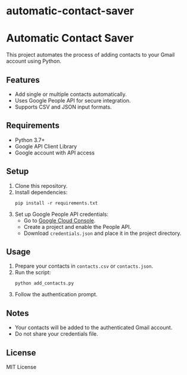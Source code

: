 # automatic-contact-saver

# Automatic Contact Saver

This project automates the process of adding contacts to your Gmail account using Python.

## Features

- Add single or multiple contacts automatically.
- Uses Google People API for secure integration.
- Supports CSV and JSON input formats.

## Requirements

- Python 3.7+
- Google API Client Library
- Google account with API access

## Setup

1. Clone this repository.
2. Install dependencies:
    ```
    pip install -r requirements.txt
    ```
3. Set up Google People API credentials:
    - Go to [Google Cloud Console](https://console.cloud.google.com/).
    - Create a project and enable the People API.
    - Download `credentials.json` and place it in the project directory.

## Usage

1. Prepare your contacts in `contacts.csv` or `contacts.json`.
2. Run the script:
    ```
    python add_contacts.py
    ```
3. Follow the authentication prompt.

## Notes

- Your contacts will be added to the authenticated Gmail account.
- Do not share your credentials file.

## License

MIT License
